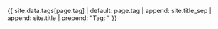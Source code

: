 {{ site.data.tags[page.tag] | default: page.tag | append: site.title_sep | append: site.title | prepend: "Tag: " }}
